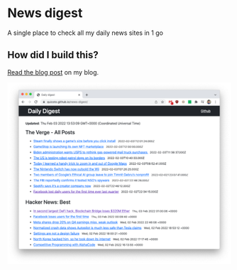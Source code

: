# News digest

A single place to check all my daily news sites in 1 go

## How did I build this?

[Read the blog post](https://ricard.dev/how-to-create-a-news-digest-using-rss-and-github-actions/) on my blog.

![screenshot](./screenshot.png)
